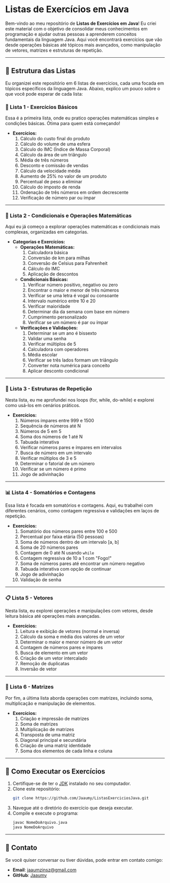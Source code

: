 # Listas de Exercícios em Java

Bem-vindo ao meu repositório de **Listas de Exercícios em Java**! Eu criei este material com o objetivo de consolidar meus conhecimentos em programação e ajudar outras pessoas a aprenderem conceitos fundamentais da linguagem Java. Aqui você encontrará exercícios que vão desde operações básicas até tópicos mais avançados, como manipulação de vetores, matrizes e estruturas de repetição.

---

## 📜 Estrutura das Listas

Eu organizei este repositório em 6 listas de exercícios, cada uma focada em tópicos específicos da linguagem Java. Abaixo, explico um pouco sobre o que você pode esperar de cada lista:

### **🔢 Lista 1 - Exercícios Básicos**
Essa é a primeira lista, onde eu pratico operações matemáticas simples e condições básicas. Ótima para quem está começando!
- **Exercícios:**
  1. Cálculo do custo final do produto
  2. Cálculo do volume de uma esfera
  3. Cálculo do IMC (Índice de Massa Corporal)
  4. Cálculo da área de um triângulo
  5. Média de três números
  6. Desconto e comissão de vendas
  7. Cálculo da velocidade média
  8. Aumento de 25% no valor de um produto
  9. Percentual de peso a eliminar
  10. Cálculo do imposto de renda
  11. Ordenação de três números em ordem decrescente
  12. Verificação de número par ou ímpar

---

### **🧠 Lista 2 - Condicionais e Operações Matemáticas**
Aqui eu já começo a explorar operações matemáticas e condicionais mais complexas, organizadas em categorias.
- **Categorias e Exercícios:**
  - **Operações Matemáticas:**
    1. Calculadora básica
    2. Conversão de km para milhas
    3. Conversão de Celsius para Fahrenheit
    4. Cálculo do IMC
    5. Aplicação de descontos
  - **Condicionais Básicas:**
    1. Verificar número positivo, negativo ou zero
    2. Encontrar o maior e menor de três números
    3. Verificar se uma letra é vogal ou consoante
    4. Intervalo numérico entre 10 e 20
    5. Verificar maioridade
    6. Determinar dia da semana com base em número
    7. Cumprimento personalizado
    8. Verificar se um número é par ou ímpar
  - **Verificações e Validações:**
    1. Determinar se um ano é bissexto
    2. Validar uma senha
    3. Verificar múltiplos de 5
    4. Calculadora com operadores
    5. Média escolar
    6. Verificar se três lados formam um triângulo
    7. Converter nota numérica para conceito
    8. Aplicar desconto condicional

---

### **🔄 Lista 3 - Estruturas de Repetição**
Nesta lista, eu me aprofundei nos loops (for, while, do-while) e explorei como usá-los em cenários práticos.
- **Exercícios:**
  1. Números ímpares entre 999 e 1500
  2. Sequência de números até N
  3. Números de 5 em 5
  4. Soma dos números de 1 até N
  5. Tabuada interativa
  6. Verificar números pares e ímpares em intervalos
  7. Busca de número em um intervalo
  8. Verificar múltiplos de 3 e 5
  9. Determinar o fatorial de um número
  10. Verificar se um número é primo
  11. Jogo de adivinhação

---

### **📊 Lista 4 - Somatórios e Contagens**
Essa lista é focada em somatórios e contagens. Aqui, eu trabalhei com diferentes cenários, como contagem regressiva e validações em laços de repetição.
- **Exercícios:**
  1. Somatório dos números pares entre 100 e 500
  2. Percentual por faixa etária (50 pessoas)
  3. Soma de números dentro de um intervalo [a, b]
  4. Soma de 20 números pares
  5. Contagem de 0 até N usando `while`
  6. Contagem regressiva de 10 a 1 com "Fogo!"
  7. Soma de números pares até encontrar um número negativo
  8. Tabuada interativa com opção de continuar
  9. Jogo de adivinhação
  10. Validação de senha

---

### **📋 Lista 5 - Vetores**
Nesta lista, eu explorei operações e manipulações com vetores, desde leitura básica até operações mais avançadas.
- **Exercícios:**
  1. Leitura e exibição de vetores (normal e inversa)
  2. Cálculo da soma e média dos valores de um vetor
  3. Determinar o maior e menor número de um vetor
  4. Contagem de números pares e ímpares
  5. Busca de elemento em um vetor
  6. Criação de um vetor intercalado
  7. Remoção de duplicatas
  8. Inversão de vetor

---

### **🧮 Lista 6 - Matrizes**
Por fim, a última lista aborda operações com matrizes, incluindo soma, multiplicação e manipulação de elementos.
- **Exercícios:**
  1. Criação e impressão de matrizes
  2. Soma de matrizes
  3. Multiplicação de matrizes
  4. Transposta de uma matriz
  5. Diagonal principal e secundária
  6. Criação de uma matriz identidade
  7. Soma dos elementos de cada linha e coluna

---

## 🚀 Como Executar os Exercícios

1. Certifique-se de ter o [JDK](https://www.oracle.com/java/technologies/javase-jdk11-downloads.html) instalado no seu computador.
2. Clone este repositório:
   ```bash
   git clone https://github.com/Jaaumy/ListasExerciciosJava.git
   ```
3. Navegue até o diretório do exercício que deseja executar.
4. Compile e execute o programa:
   ```bash
   javac NomeDoArquivo.java
   java NomeDoArquivo
   ```

---

## 💬 Contato

Se você quiser conversar ou tiver dúvidas, pode entrar em contato comigo:
- **Email**: jaaumzinsz@gmail.com
- **GitHub**: [Jaaumy](https://github.com/Jaaumy)
